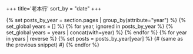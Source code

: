 +++
title='老本行'
sort_by = "date"
+++

{% set posts_by_year = section.pages | group_by(attribute="year") %}
{% set_global years = [] %}
{% for year, ignored in posts_by_year %}
    {% set_global years = years | concat(with=year) %}
{% endfor %}
{% for year in years | reverse %}
    {% set posts = posts_by_year[year] %}
    {# (same as the previous snippet) #}
{% endfor %}

